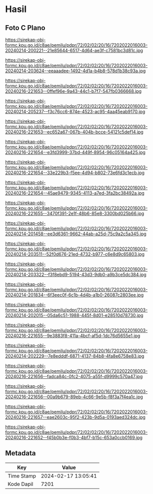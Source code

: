 # Hasil

## Foto C Plano

https://sirekap-obj-formc.kpu.go.id/c8ae/pemilu/pdpr/72/02/02/20/16/7202022016003-20240214-200221--21e85644-6517-4d64-ae3f-c7581bc3d81c.jpg

https://sirekap-obj-formc.kpu.go.id/c8ae/pemilu/pdpr/72/02/02/20/16/7202022016003-20240214-203624--eeaaadee-1492-4d1a-b4b8-578d1b38c93a.jpg

https://sirekap-obj-formc.kpu.go.id/c8ae/pemilu/pdpr/72/02/02/20/16/7202022016003-20240216-221653--0ffef96e-9a43-44c1-b7f7-547fb0366668.jpg

https://sirekap-obj-formc.kpu.go.id/c8ae/pemilu/pdpr/72/02/02/20/16/7202022016003-20240214-205237--f3c76cc6-874e-4523-ac95-4aa45eab9170.jpg

https://sirekap-obj-formc.kpu.go.id/c8ae/pemilu/pdpr/72/02/02/20/16/7202022016003-20240216-221653--ec652a67-067b-404b-bcce-54121c5def14.jpg

https://sirekap-obj-formc.kpu.go.id/c8ae/pemilu/pdpr/72/02/02/20/16/7202022016003-20240216-221654--e3fd3999-37bd-449f-8954-96c05164a425.jpg

https://sirekap-obj-formc.kpu.go.id/c8ae/pemilu/pdpr/72/02/02/20/16/7202022016003-20240216-221654--33e229b3-f5ee-4d94-b802-73e6fd3c1ecb.jpg

https://sirekap-obj-formc.kpu.go.id/c8ae/pemilu/pdpr/72/02/02/20/16/7202022016003-20240216-221654--45ae9479-9345-4113-a7ed-3fa2bc38492a.jpg

https://sirekap-obj-formc.kpu.go.id/c8ae/pemilu/pdpr/72/02/02/20/16/7202022016003-20240216-221655--3470f391-2e1f-48b6-85e8-3300bd025b66.jpg

https://sirekap-obj-formc.kpu.go.id/c8ae/pemilu/pdpr/72/02/02/20/16/7202022016003-20240214-201458--ee3d6361-9662-44ab-a25d-75c9a2c5a345.jpg

https://sirekap-obj-formc.kpu.go.id/c8ae/pemilu/pdpr/72/02/02/20/16/7202022016003-20240214-203511--52f0d676-21ed-4732-b977-c6e8d9c65803.jpg

https://sirekap-obj-formc.kpu.go.id/c8ae/pemilu/pdpr/72/02/02/20/16/7202022016003-20240214-203322--f3f8ebd9-5194-43d3-9db0-a9b3ce5dc384.jpg

https://sirekap-obj-formc.kpu.go.id/c8ae/pemilu/pdpr/72/02/02/20/16/7202022016003-20240214-201834--6f3eec0f-6c1b-4d4b-a1b0-26087c2803ee.jpg

https://sirekap-obj-formc.kpu.go.id/c8ae/pemilu/pdpr/72/02/02/20/16/7202022016003-20240214-202015--05da6c51-1988-445f-8d01-e28510d78730.jpg

https://sirekap-obj-formc.kpu.go.id/c8ae/pemilu/pdpr/72/02/02/20/16/7202022016003-20240216-221655--9e3883f8-411a-4bcf-af5d-1dc76d5655e1.jpg

https://sirekap-obj-formc.kpu.go.id/c8ae/pemilu/pdpr/72/02/02/20/16/7202022016003-20240214-202229--7e8edddf-6871-4137-84b8-4fa8e6758e83.jpg

https://sirekap-obj-formc.kpu.go.id/c8ae/pemilu/pdpr/72/02/02/20/16/7202022016003-20240216-221656--fadca84c-0fc2-4075-a55f-d9999c570a47.jpg

https://sirekap-obj-formc.kpu.go.id/c8ae/pemilu/pdpr/72/02/02/20/16/7202022016003-20240216-221656--00a9b679-89eb-4c66-9e5b-f8f3a7f4ea1c.jpg

https://sirekap-obj-formc.kpu.go.id/c8ae/pemilu/pdpr/72/02/02/20/16/7202022016003-20240216-221657--eae2603c-95f2-423b-9d5a-0193aed324dc.jpg

https://sirekap-obj-formc.kpu.go.id/c8ae/pemilu/pdpr/72/02/02/20/16/7202022016003-20240216-221652--f45b0b3e-f0b3-4bf7-b15c-653a0ccb0169.jpg


## Metadata

| Key        | Value               |
| ---------- | ------------------- |
| Time Stamp | 2024-02-17 13:05:41 |
| Kode Dapil | 7201                |




